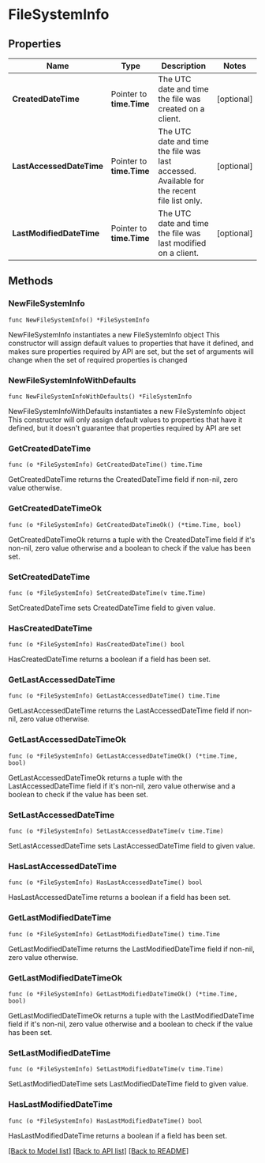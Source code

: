 # FileSystemInfo

## Properties

Name | Type | Description | Notes
------------ | ------------- | ------------- | -------------
**CreatedDateTime** | Pointer to **time.Time** | The UTC date and time the file was created on a client. | [optional] 
**LastAccessedDateTime** | Pointer to **time.Time** | The UTC date and time the file was last accessed. Available for the recent file list only. | [optional] 
**LastModifiedDateTime** | Pointer to **time.Time** | The UTC date and time the file was last modified on a client. | [optional] 

## Methods

### NewFileSystemInfo

`func NewFileSystemInfo() *FileSystemInfo`

NewFileSystemInfo instantiates a new FileSystemInfo object
This constructor will assign default values to properties that have it defined,
and makes sure properties required by API are set, but the set of arguments
will change when the set of required properties is changed

### NewFileSystemInfoWithDefaults

`func NewFileSystemInfoWithDefaults() *FileSystemInfo`

NewFileSystemInfoWithDefaults instantiates a new FileSystemInfo object
This constructor will only assign default values to properties that have it defined,
but it doesn't guarantee that properties required by API are set

### GetCreatedDateTime

`func (o *FileSystemInfo) GetCreatedDateTime() time.Time`

GetCreatedDateTime returns the CreatedDateTime field if non-nil, zero value otherwise.

### GetCreatedDateTimeOk

`func (o *FileSystemInfo) GetCreatedDateTimeOk() (*time.Time, bool)`

GetCreatedDateTimeOk returns a tuple with the CreatedDateTime field if it's non-nil, zero value otherwise
and a boolean to check if the value has been set.

### SetCreatedDateTime

`func (o *FileSystemInfo) SetCreatedDateTime(v time.Time)`

SetCreatedDateTime sets CreatedDateTime field to given value.

### HasCreatedDateTime

`func (o *FileSystemInfo) HasCreatedDateTime() bool`

HasCreatedDateTime returns a boolean if a field has been set.

### GetLastAccessedDateTime

`func (o *FileSystemInfo) GetLastAccessedDateTime() time.Time`

GetLastAccessedDateTime returns the LastAccessedDateTime field if non-nil, zero value otherwise.

### GetLastAccessedDateTimeOk

`func (o *FileSystemInfo) GetLastAccessedDateTimeOk() (*time.Time, bool)`

GetLastAccessedDateTimeOk returns a tuple with the LastAccessedDateTime field if it's non-nil, zero value otherwise
and a boolean to check if the value has been set.

### SetLastAccessedDateTime

`func (o *FileSystemInfo) SetLastAccessedDateTime(v time.Time)`

SetLastAccessedDateTime sets LastAccessedDateTime field to given value.

### HasLastAccessedDateTime

`func (o *FileSystemInfo) HasLastAccessedDateTime() bool`

HasLastAccessedDateTime returns a boolean if a field has been set.

### GetLastModifiedDateTime

`func (o *FileSystemInfo) GetLastModifiedDateTime() time.Time`

GetLastModifiedDateTime returns the LastModifiedDateTime field if non-nil, zero value otherwise.

### GetLastModifiedDateTimeOk

`func (o *FileSystemInfo) GetLastModifiedDateTimeOk() (*time.Time, bool)`

GetLastModifiedDateTimeOk returns a tuple with the LastModifiedDateTime field if it's non-nil, zero value otherwise
and a boolean to check if the value has been set.

### SetLastModifiedDateTime

`func (o *FileSystemInfo) SetLastModifiedDateTime(v time.Time)`

SetLastModifiedDateTime sets LastModifiedDateTime field to given value.

### HasLastModifiedDateTime

`func (o *FileSystemInfo) HasLastModifiedDateTime() bool`

HasLastModifiedDateTime returns a boolean if a field has been set.


[[Back to Model list]](../README.md#documentation-for-models) [[Back to API list]](../README.md#documentation-for-api-endpoints) [[Back to README]](../README.md)


